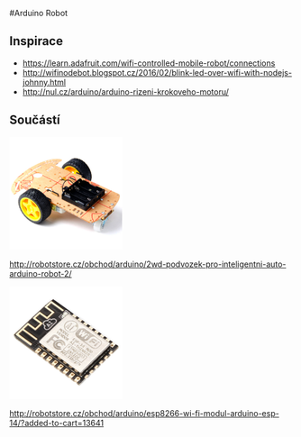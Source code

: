 #Arduino Robot

## Inspirace

- https://learn.adafruit.com/wifi-controlled-mobile-robot/connections
- http://wifinodebot.blogspot.cz/2016/02/blink-led-over-wifi-with-nodejs-johnny.html
- http://nul.cz/arduino/arduino-rizeni-krokoveho-motoru/


## Součástí
<img src='./imgs/2wd-podvozek-pro-inteligentni-auto-arduino-robot-2.jpg' alt="screenshot" width="200"/>

http://robotstore.cz/obchod/arduino/2wd-podvozek-pro-inteligentni-auto-arduino-robot-2/


<img src='./imgs/esp8266-wi-fi-modul-arduino-esp-14-1.jpg' alt="screenshot" width="200"/>


http://robotstore.cz/obchod/arduino/esp8266-wi-fi-modul-arduino-esp-14/?added-to-cart=13641
